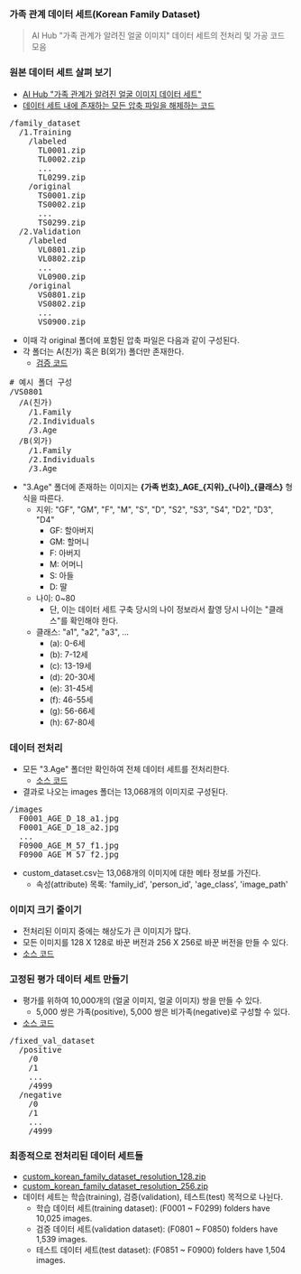 ### 가족 관계 데이터 세트(Korean Family Dataset)

> AI Hub "가족 관계가 알려진 얼굴 이미지" 데이터 세트의 전처리 및 가공 코드 모음

### 원본 데이터 세트 살펴 보기

* [AI Hub "가족 관계가 알려진 얼굴 이미지 데이터 세트"](https://aihub.or.kr/aihubdata/data/view.do?currMenu=115&topMenu=100&aihubDataSe=realm&dataSetSn=528)
* [데이터 세트 내에 존재하는 모든 압축 파일을 해제하는 코드](/unzip.py)

<pre>
/family_dataset
  /1.Training
    /labeled
      TL0001.zip
      TL0002.zip
      ...
      TL0299.zip
    /original
      TS0001.zip
      TS0002.zip
      ...
      TS0299.zip
  /2.Validation
    /labeled
      VL0801.zip
      VL0802.zip
      ...
      VL0900.zip
    /original
      VS0801.zip
      VS0802.zip
      ...
      VS0900.zip
</pre>

* 이때 각 original 폴더에 포함된 압축 파일은 다음과 같이 구성된다.
* 각 폴더는 A(친가) 혹은 B(외가) 폴더만 존재한다.
  * [검증 코드](/check.py)

<pre>
# 예시 폴더 구성
/VS0801
  /A(친가)
    /1.Family
    /2.Individuals
    /3.Age
  /B(외가)
    /1.Family
    /2.Individuals
    /3.Age
</pre>

* "3.Age" 폴더에 존재하는 이미지는 <b>{가족 번호}\_AGE\_{지위}\_{나이}\_{클래스}</b> 형식을 따른다.
  * 지위: "GF", "GM", "F", "M", "S", "D", "S2", "S3", "S4", "D2", "D3", "D4"
    * GF: 할아버지
    * GM: 할머니
    * F: 아버지
    * M: 어머니
    * S: 아들
    * D: 딸
  * 나이: 0~80
    * 단, 이는 데이터 세트 구축 당시의 나이 정보라서 촬영 당시 나이는 "클래스"를 확인해야 한다.
  * 클래스: "a1", "a2", "a3", ...
    * (a): 0-6세
    * (b): 7-12세
    * (c): 13-19세
    * (d): 20-30세
    * (e): 31-45세
    * (f): 46-55세
    * (g): 56-66세
    * (h): 67-80세

### 데이터 전처리

* 모든 "3.Age" 폴더만 확인하여 전체 데이터 세트를 전처리한다.
  * [소스 코드](/preprocess.py)
* 결과로 나오는 images 폴더는 13,068개의 이미지로 구성된다.
<pre>
/images
  F0001_AGE_D_18_a1.jpg
  F0001_AGE_D_18_a2.jpg
  ...
  F0900_AGE_M_57_f1.jpg
  F0900_AGE_M_57_f2.jpg
</pre>
* custom_dataset.csv는 13,068개의 이미지에 대한 메타 정보를 가진다.
  * 속성(attribute) 목록: 'family_id', 'person_id', 'age_class', 'image_path'

### 이미지 크기 줄이기

* 전처리된 이미지 중에는 해상도가 큰 이미지가 많다.
* 모든 이미지를 128 X 128로 바꾼 버전과 256 X 256로 바꾼 버전을 만들 수 있다.
* [소스 코드](/image_resizer.py)

### 고정된 평가 데이터 세트 만들기

* 평가를 위하여 10,000개의 (얼굴 이미지, 얼굴 이미지) 쌍을 만들 수 있다.
  * 5,000 쌍은 가족(positive), 5,000 쌍은 비가족(negative)로 구성할 수 있다.
* [소스 코드](/generate_fixed_evaluation_dataset.py)
<pre>
/fixed_val_dataset
  /positive
    /0
    /1
    ...
    /4999
  /negative
    /0
    /1
    ...
    /4999
</pre>

### 최종적으로 전처리된 데이터 세트들

* [custom_korean_family_dataset_resolution_128.zip](https://postechackr-my.sharepoint.com/:u:/g/personal/dongbinna_postech_ac_kr/EbMhBPnmIb5MutZvGicPKggBWKm5hLs0iwKfGW7_TwQIKg)
* [custom_korean_family_dataset_resolution_256.zip](https://postechackr-my.sharepoint.com/:u:/g/personal/dongbinna_postech_ac_kr/Eb1hztk047VFk2j9bI7JKmEBtkWpABZ8vfX5_m0cdSjQHw)
* 데이터 세트는 학습(training), 검증(validation), 테스트(test) 목적으로 나뉜다.
  * 학습 데이터 세트(training dataset): (F0001 ~ F0299) folders have 10,025 images.
  * 검증 데이터 세트(validation dataset): (F0801 ~ F0850) folders have 1,539 images.
  * 테스트 데이터 세트(test dataset): (F0851 ~ F0900) folders have 1,504 images.
